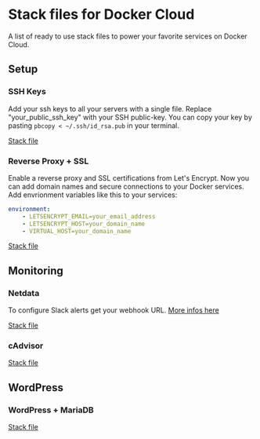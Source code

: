 # Stack files for Docker Cloud

A list of ready to use stack files to power your favorite services on Docker Cloud.

## Setup

### SSH Keys

Add your ssh keys to all your servers with a single file.
Replace "your_public_ssh_key" with your SSH public-key.
You can copy your key by pasting `pbcopy < ~/.ssh/id_rsa.pub` in your terminal.

[Stack file](authorized-keys.yml)

### Reverse Proxy + SSL

Enable a reverse proxy and SSL certifications from Let's Encrypt.
Now you can add domain names and secure connections to your Docker services.
Add envrionment variables like this to your services:
```yaml
environment:
    - LETSENCRYPT_EMAIL=your_email_address
    - LETSENCRYPT_HOST=your_domain_name
    - VIRTUAL_HOST=your_domain_name
```

[Stack file](reverse-proxy.yml)


## Monitoring

### Netdata

To configure Slack alerts get your webhook URL. [More infos here](https://www.programmableweb.com/news/how-to-integrate-webhooks-slack-api/how-to/2015/10/20)

[Stack file](monitoring-netdata.yml)

### cAdvisor

[Stack file](monitoring-cadvisor.yml)


## WordPress

### WordPress + MariaDB

[Stack file](wordpress-mariadb.yml)